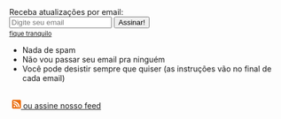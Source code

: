 <div>
  Receba atualizações por email: <br/>
  
  <form action="http://Notyet.us2.list-manage.com/subscribe/post?u=1add2b0d2d8fac83d25d4a1fe&amp;id=1df4229c10" method="post" id="mc-embedded-subscribe-form" name="mc-embedded-subscribe-form" target="_blank" novalidate style="margin:0">
    <input type="email" placeholder='Digite seu email' value="" name="EMAIL" id="mce-EMAIL" style='margin-bottom:0px'>
    <input type="submit" value="Assinar!" name="subscribe" id="mc-embedded-subscribe" class="btn btn-success">
    <br/>
    <span style='font-size:0.8em'>
      <a id='fique_tranquilo' style='cursor:pointer; text-decoration:underline'> fique tranquilo</a>
    </span>
    <script type="text/javascript" charset="utf-8">
      $(function(){
        $('#fique_tranquilo').click(function(e){
          $('#popup_fique_tranquilo').fadeIn();
          e.stopPropagation();
        });
        $('body').click(function(){
          $('#popup_fique_tranquilo').fadeOut();
        });
      })
    </script>
  </form>
  
  <div id="popup_fique_tranquilo">
    <ul>
      <li>Nada de spam</li>
      <li>Não vou passar seu email pra ninguém</li>
      <li>Você pode desistir sempre que quiser (as instruções vão no final de cada email)</li>
    </ul>
  </div>
  
  <br/>
  
  <a href="http://feeds.feedburner.com/simplesmusica">
    <img src="/img/feed.png" style="width:16px; margin-left: 5px">
    ou assine nosso feed
  </a>
</div>

